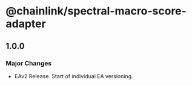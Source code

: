 # @chainlink/spectral-macro-score-adapter

## 1.0.0

### Major Changes

- EAv2 Release. Start of individual EA versioning.

